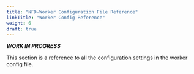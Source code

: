 ```yaml
---
title: "NFD-Worker Configuration File Reference"
linkTitle: "Worker Config Reference"
weight: 6
draft: true
---
```


***WORK IN PROGRESS***

This section is a reference to all the configuration settings in the worker
config file.
